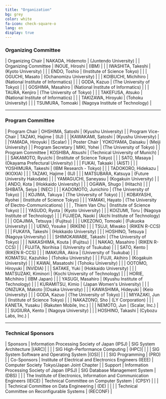 ```yaml
---
title: "Organization"
bg: grey
color: white
fa-icon: check-square-o
lang: en
display: true
---
```


### Organizing Committee

| Organizing Chair | NAKADA, Hidemoto | (Juntendo University) |
| Organizing Committee | INOUE, Hiroshi | (IBM) |
| | IWASHITA, Takeshi | (Kyoto University) |
| | ENDO, Toshio | (Institute of Science Tokyo) |
| | OGUCHI, Masato | (Ochanomizu University) |
| | KOIBUCHI, Michihiro | (National Institute of Informatics) |
| | GODA, Kazuo | (The University of Tokyo) |
| | GOSHIMA, Masahiro | (National Institute of Informatics) |
| | TAURA, Kenjiro | (The University of Tokyo) |
| | TAKEFUSA, Atsuko | (National Institute of Informatics) |
| | TAKIZAWA, Hiroyuki | (Tohoku University) |
| | TSUMURA, Tomoaki | (Nagoya Institute of Technology) |

---

### Program Committee

| Program Chair | OHSHIMA, Satoshi | (Kyushu University) |
| Program Vice-Chair | TAZAKI, Hajime | (IIJ) |
| |KAWAKAMI, Satoshi | (Kyushu University) |
| |YAMADA, Hiroyuki | (Scalar) |
| Poster Chair | YOKOYAMA, Daisaku | (Meiji University) |
| Program Secretary | MIKI, Yohei | (The University of Tokyo) |
| Program Committee | KOSHIBA, Atsushi | (Technical University of Munich) |
| | SAKAMOTO, Ryuichi | (Institute of Science Tokyo) |
| | SATO, Masaya | (Okayama Prefectural University) |
| | FUKAI, Takaaki | (AIST) |
| | YOSHIMURA, Takeshi | (IBM Research - Tokyo) |
| | TADOKORO, Hidekazu | (KIOXIA) |
| | TAZAKI, Hajime | (IIJ) |
| | MATSUBARA, Katsuya | (Future University Hakodate) |
| | YAMAGUCHI, Saneyasu | (Kogakuin University) |
| | ANDO, Kota | (Hokkaido University) |
| | OGAWA, Shugo | (Hitachi) |
| | SHIBATA, Seiya | (NEC) |
| | KADOMOTO, Junichiro | (The University of Tokyo) |
| | KOJIMA, Takuya | (The University of Tokyo) |
| | KOBAYASHI, Ryohei | (Institute of Science Tokyo) |
| | YAMAKI, Hayato | (The University of Electro-Communications) |
| | , Thiem Van Chu | (Institute of Science Tokyo) |
| | YASUDO, Ryota | (Kyoto University) |
| | KOIZUMI, Toru | (Nagoya Institute of Technology) |
| | FUJIEDA, Naoki | (Aichi Institute of Technology) |
| | ODAJIMA, Tetsuya | (Fujitsu) |
| | UKEZONO, Tomoaki | (Fukuoka University) |
| | UENO, Yosuke | (RIKEN) |
| | TSUJI, Miwako | (RIKEN R-CCS) |
| | FUKAYA, Takeshi | (Hokkaido University) |
| | HOSHINO, Tetsuya | (Nagoya University) |
| | SHIMOKAWABE, Takashi | (The University of Tokyo) |
| | NAKASHIMA, Kouta | (Fujitsu) |
| | NAKAO, Masahiro | (RIKEN R-CCS) |
| | FUJITA, Norihisa | (University of Tsukuba) |
| | SATO, Kento | (RIKEN R-CCS) |
| | IMAKURA, Akira | (University of Tsukuba) |
| | KOMATSU, Kazuhiko | (Tohoku University) |
| | FUJII, Akihiro | (Kogakuin University) |
| | KAWAI, Masatoshi | (Tohoku University) |
| | OOTOMO, Hiroyuki | (NVIDIA) |
| | SATAKE, Yuki | (Hokkaido University) |
| | MATSUZAKI, Kiminori | (Kochi University of Technology) |
| | HORIE, Michihiro | (IBM Japan) |
| | YASUGI, Masahiro | (Kyushu Institute of Technology) |
| | KURAMITSU, Kimio | (Japan Women's University) |
| | ONIZUKA, Makoto |(Osaka University) |
| | KAWASHIMA, Hideyuki | (Keio University) |
| | GODA, Kazuo | (The University of Tokyo) |
| | MIYAZAKI, Jun | (Institute of Science Tokyo) |
| | NAKAZONO, Sho | (LY Corporation) |
| | KANETA, Yusaku | (Rakuten Mobile, Inc.) |
| | NEMOTO, Jun | (Scalar, Inc.) |
| | SUGIURA, Kento | (Nagoya University) |
| | HOSHINO, Takashi | (Cybozu Labs, Inc.) |

---

### Technical Sponsors

| Sponsors | Information Processing Society of Japan (IPSJ) | SIG System Architecture |(ARC)|
| | | SIG High-Performance Computing | (HPC)|
| | | SIG System Software and Operating System |(OS)|
| | | SIG Programming | (PRO) |
| Co-Sponsors | Institute of Electrical and Electronics Engineers (IEEE) | Computer Society Tokyo/Japan Joint Chapter |
| Support     | Information Processing Society of Japan (IPSJ) | SIG Database Management System | (DBS) |
| | The Institute of Electronics, Information and Communication Engineers (IEICE) | Technical Committee on Computer System | (CPSY) |
| | | Technical Committee on Data Engineering | (DE) |
| | | Technical Committee on Reconfigurable Systems | (RECONF) |
